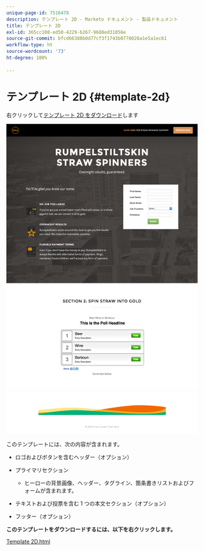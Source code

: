 ```yaml
---
unique-page-id: 7516478
description: テンプレート 2D - Marketo ドキュメント - 製品ドキュメント
title: テンプレート 2D
exl-id: 365cc108-ed50-4229-b267-9688ed31056e
source-git-commit: bfcd66388b0d77cf3f1743b0778026a1e5a1ec61
workflow-type: ht
source-wordcount: '73'
ht-degree: 100%

---
```


# テンプレート 2D {#template-2d}

右クリックして[テンプレート 2D をダウンロード](https://experienceleague.adobe.com/landing/marketo/lp-templates/template-2d.html)します

![](assets/image2015-6-4-9-3a38-3a47.png)

このテンプレートには、次の内容が含まれます。

* ロゴおよびボタンを含むヘッダー（オプション）
* プライマリセクション

   * ヒーローの背景画像、ヘッダー、タグライン、箇条書きリストおよびフォームが含まれます。

* テキストおよび投票を含む 1 つの本文セクション（オプション）
* フッター（オプション）

**このテンプレートをダウンロードするには、以下を右クリックします。**

[Template 2D.html](https://experienceleague.adobe.com/landing/marketo/lp-templates/template-2d.html)
